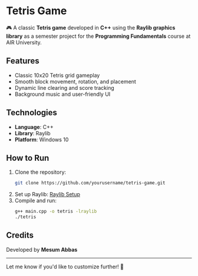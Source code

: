 # **Tetris Game**  

🎮 A classic **Tetris game** developed in **C++** using the **Raylib graphics library** as a semester project for the **Programming Fundamentals** course at AIR University.  

## **Features**  
- Classic 10x20 Tetris grid gameplay  
- Smooth block movement, rotation, and placement  
- Dynamic line clearing and score tracking  
- Background music and user-friendly UI  

## **Technologies**  
- **Language**: C++  
- **Library**: Raylib  
- **Platform**: Windows 10  

## **How to Run**  
1. Clone the repository:  
   ```bash  
   git clone https://github.com/yourusername/tetris-game.git  
   ```  
2. Set up Raylib: [Raylib Setup](https://github.com/raysan5/raylib)  
3. Compile and run:  
   ```bash  
   g++ main.cpp -o tetris -lraylib  
   ./tetris  
   ```  

## **Credits**  
Developed by **Mesum Abbas**

--- 

Let me know if you'd like to customize further! 🚀

